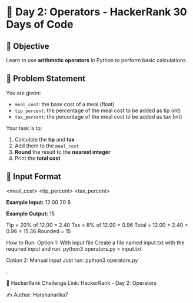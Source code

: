 # 📘 Day 2: Operators - HackerRank 30 Days of Code

## 🏁 Objective
Learn to use **arithmetic operators** in Python to perform basic calculations.

## 🧠 Problem Statement

You are given:
- `meal_cost`: the base cost of a meal (float)
- `tip_percent`: the percentage of the meal cost to be added as tip (int)
- `tax_percent`: the percentage of the meal cost to be added as tax (int)

Your task is to:
1. Calculate the **tip** and **tax**
2. Add them to the `meal_cost`
3. **Round** the result to the **nearest integer**
4. Print the **total cost**

## 🧾 Input Format
<meal_cost>
<tip_percent>
<tax_percent>

**Example Input:**
12.00
20
8

**Example Output:**
15

Tip = 20% of 12.00 = 2.40
Tax = 8% of 12.00 = 0.96
Total = 12.00 + 2.40 + 0.96 = 15.36
Rounded = 15

How to Run: Option 1: With input file Create a file named input.txt with the required input and run: python3 operators.py < input.txt

Option 2: Manual input Just run: python3 operators.py

.

🔗 HackerRank Challenge Link: HackerRank - Day 2: Operators

✍ Author: Harshaharika7

